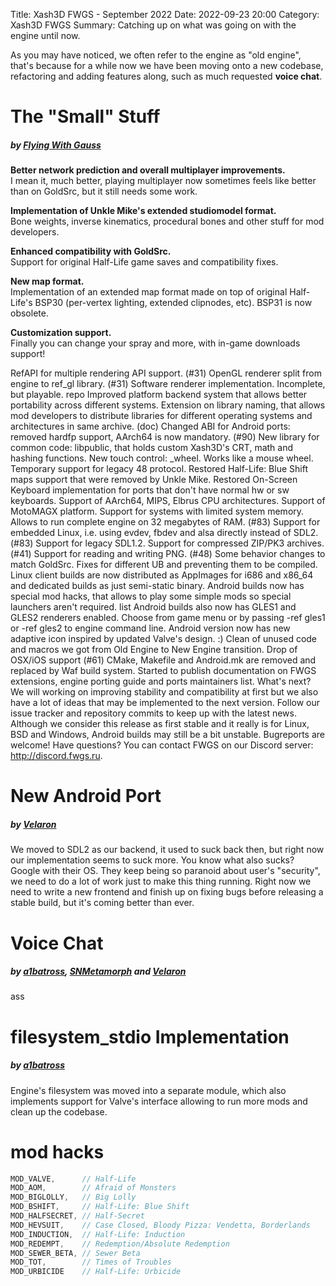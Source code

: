 Title: Xash3D FWGS - September 2022
Date: 2022-09-23 20:00
Category: Xash3D FWGS
Summary: Catching up on what was going on with the engine until now.

As you may have noticed, we often refer to the engine as "old engine", that's because for a while now we have been moving onto a new codebase, refactoring and adding features along, such as much requested **voice chat**.

# The "Small" Stuff
##### by [**Flying With Gauss**](https://github.com/FWGS)
**Better network prediction and overall multiplayer improvements.**  
I mean it, much better, playing multiplayer now sometimes feels like better than on GoldSrc, but it still needs some work.

**Implementation of Unkle Mike's extended studiomodel format.**  
Bone weights, inverse kinematics, procedural bones and other stuff for mod developers.

**Enhanced compatibility with GoldSrc.**  
Support for original Half-Life game saves and compatibility fixes.

**New map format.**  
Implementation of an extended map format made on top of original Half-Life's BSP30 (per-vertex lighting, extended clipnodes, etc). BSP31 is now obsolete.

**Customization support.**  
Finally you can change your spray and more, with in-game downloads support!

RefAPI for multiple rendering API support. (#31)
OpenGL renderer split from engine to ref_gl library. (#31)
Software renderer implementation. Incomplete, but playable. repo
Improved platform backend system that allows better portability across different systems.
Extension on library naming, that allows mod developers to distribute libraries for different operating systems and architectures in same archive. (doc)
Changed ABI for Android ports: removed hardfp support, AArch64 is now mandatory. (#90)
New library for common code: libpublic, that holds custom Xash3D's CRT, math and hashing functions.
New touch control: _wheel. Works like a mouse wheel.
Temporary support for legacy 48 protocol.
Restored Half-Life: Blue Shift maps support that were removed by Unkle Mike.
Restored On-Screen Keyboard implementation for ports that don't have normal hw or sw keyboards.
Support of AArch64, MIPS, Elbrus CPU architectures.
Support of MotoMAGX platform.
Support for systems with limited system memory. Allows to run complete engine on 32 megabytes of RAM. (#83)
Support for embedded Linux, i.e. using evdev, fbdev and alsa directly instead of SDL2. (#83)
Support for legacy SDL1.2.
Support for compressed ZIP/PK3 archives. (#41)
Support for reading and writing PNG. (#48)
Some behavior changes to match GoldSrc.
Fixes for different UB and preventing them to be compiled.
Linux client builds are now distributed as AppImages for i686 and x86_64 and dedicated builds as just semi-static binary.
Android builds now has special mod hacks, that allows to play some simple mods so special launchers aren't required. list
Android builds also now has GLES1 and GLES2 renderers enabled. Choose from game menu or by passing -ref gles1 or -ref gles2 to engine command line.
Android version now has new adaptive icon inspired by updated Valve's design. :)
Clean of unused code and macros we got from Old Engine to New Engine transition.
Drop of OSX/iOS support (#61)
CMake, Makefile and Android.mk are removed and replaced by Waf build system.
Started to publish documentation on FWGS extensions, engine porting guide and ports maintainers list.
What's next? We will working on improving stability and compatibility at first but we also have a lot of ideas that may be implemented to the next version. Follow our issue tracker and repository commits to keep up with the latest news. Although we consider this release as first stable and it really is for Linux, BSD and Windows, Android builds may still be a bit unstable. Bugreports are welcome!
Have questions? You can contact FWGS on our Discord server: http://discord.fwgs.ru.

# New Android Port
##### by [**Velaron**](https://github.com/Velaron)
We moved to SDL2 as our backend, it used to suck back then, but right now our implementation seems to suck more. You know what also sucks? Google with their OS. They keep being so paranoid about user's "security", we need to do a lot of work just to make this thing running. Right now we need to write a new frontend and finish up on fixing bugs before releasing a stable build, but it's coming better than ever.

# Voice Chat
##### by [**a1batross**](https://github.com/a1batross), [**SNMetamorph**](https://github.com/SNMetamorph) and [**Velaron**](https://github.com/Velaron)
ass

# filesystem_stdio Implementation
##### by [**a1batross**](https://github.com/a1batross)
Engine's filesystem was moved into a separate module, which also implements support for Valve's interface allowing to run more mods and clean up the codebase.

# mod hacks
```c
MOD_VALVE,		// Half-Life
MOD_AOM,		// Afraid of Monsters
MOD_BIGLOLLY,	// Big Lolly
MOD_BSHIFT,		// Half-Life: Blue Shift
MOD_HALFSECRET,	// Half-Secret
MOD_HEVSUIT,	// Case Closed, Bloody Pizza: Vendetta, Borderlands
MOD_INDUCTION,	// Half-Life: Induction
MOD_REDEMPT,	// Redemption/Absolute Redemption
MOD_SEWER_BETA,	// Sewer Beta
MOD_TOT,		// Times of Troubles
MOD_URBICIDE	// Half-Life: Urbicide
```